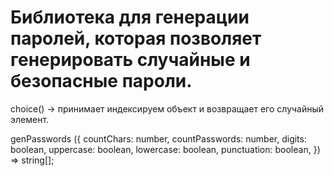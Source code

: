 # Библиотека для генерации паролей, которая позволяет генерировать случайные и безопасные пароли.

choice() -> принимает индексируем объект и возвращает его случайный элемент.

genPasswords ({
countChars: number,
countPasswords: number,
digits: boolean,
uppercase: boolean,
lowercase: boolean,
punctuation: boolean,
}) => string[];
